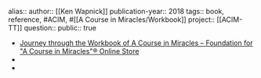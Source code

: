 alias::
author:: [[Ken Wapnick]] 
publication-year:: 2018
tags:: book, reference, #ACIM, #[[A Course in Miracles/Workbook]] 
project:: [[ACIM-TT]] 
question::
public:: true

- [Journey through the Workbook of A Course in Miracles – Foundation for "A Course in Miracles"® Online Store](https://facimstore.org/products/journey-through-the-workbook-of-a-course-in-miracles-epub)
-
-